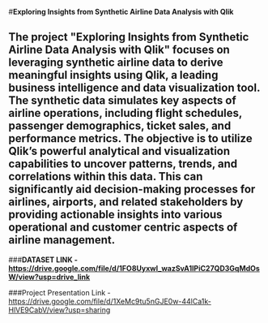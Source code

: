 #**Exploring Insights from Synthetic Airline Data Analysis with Qlik**
## The project "Exploring Insights from Synthetic Airline Data Analysis with Qlik" focuses on leveraging synthetic airline data to derive meaningful insights using Qlik, a leading business intelligence and data visualization tool. The synthetic data simulates key aspects of airline operations, including flight schedules, passenger demographics, ticket sales, and performance metrics. The objective is to utilize Qlik’s powerful analytical and visualization capabilities to uncover patterns, trends, and correlations within this data. This can significantly aid decision-making processes for airlines, airports, and related stakeholders by providing actionable insights into various operational and customer centric aspects of airline management.

###**DATASET LINK - https://drive.google.com/file/d/1FO8Uyxwl_wazSvA1lPiC27QD3GqMdOsW/view?usp=drive_link**

###Project Presentation Link - https://drive.google.com/file/d/1XeMc9tu5nGJE0w-44lCa1k-HlVE9CabV/view?usp=sharing
